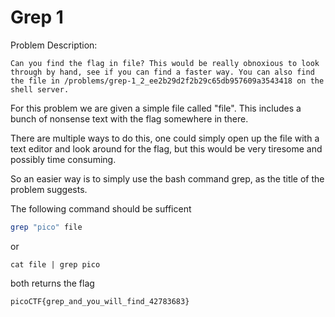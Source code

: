 # Grep 1

Problem Description:
```
Can you find the flag in file? This would be really obnoxious to look through by hand, see if you can find a faster way. You can also find the file in /problems/grep-1_2_ee2b29d2f2b29c65db957609a3543418 on the shell server.
```

For this problem we are given a simple file called "file". This includes a bunch of nonsense text with the flag somewhere in there.

There are multiple ways to do this, one could simply open up the file with a text editor and look around for the flag, but this would be very tiresome and possibly time consuming.

So an easier way is to simply use the bash command grep, as the title of the problem suggests.

The following command should be sufficent
```bash
grep "pico" file
```
or
```
cat file | grep pico
```

both returns the flag
```
picoCTF{grep_and_you_will_find_42783683}
```



